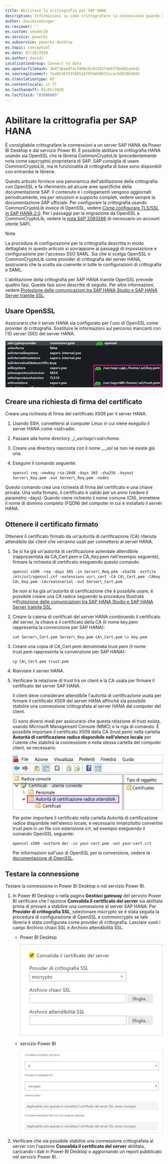 ```yaml
---
title: Abilitare la crittografia per SAP HANA
description: Informazioni su come crittografare la connessione quando ci si connette a un server HANA da Power BI con l'accesso SSO SAML.
author: davidiseminger
ms.reviewer: ''
ms.custom: seodec18
ms.service: powerbi
ms.subservice: powerbi-desktop
ms.topic: conceptual
ms.date: 07/26/2019
ms.author: davidi
LocalizationGroup: Connect to data
ms.openlocfilehash: 364736ae8f4cf800c9c63282feb07f8e081aeb42
ms.sourcegitcommit: 7aa0136f93f88516f97ddd8031ccac5d07863b92
ms.translationtype: HT
ms.contentlocale: it-IT
ms.lasthandoff: 05/05/2020
ms.locfileid: "81006665"
---
```

# <a name="enable-encryption-for-sap-hana"></a>Abilitare la crittografia per SAP HANA

È consigliabile crittografare le connessioni a un server SAP HANA da Power BI Desktop e dal servizio Power BI. È possibile abilitare la crittografia HANA usando sia OpenSSL che la libreria CommonCryptoLib (precedentemente nota come sapcrypto) proprietaria di SAP. SAP consiglia di usare CommonCryptoLib, ma le funzionalità di crittografia di base sono disponibili con entrambe le librerie.

Questo articolo fornisce una panoramica dell'abilitazione della crittografia con OpenSSL e fa riferimento ad alcune aree specifiche della documentazione SAP. Il contenuto e i collegamenti vengono aggiornati periodicamente, ma per istruzioni e supporto completi, vedere sempre la documentazione SAP ufficiale. Per configurare la crittografia usando CommonCryptoLib invece di OpenSSL, vedere [Come configurare TLS/SSL in SAP HANA 2.0](https://blogs.sap.com/2018/11/13/how-to-configure-tlsssl-in-sap-hana-2.0/). Per i passaggi per la migrazione da OpenSSL a CommonCryptoLib, vedere la [nota SAP 2093286](https://launchpad.support.sap.com/#/notes/2093286) (è necessario un account utente SAP).

> [!NOTE]
> La procedura di configurazione per la crittografia descritta in modo dettagliato in questo articolo si sovrappone ai passaggi di impostazione e configurazione per l'accesso SSO SAML. Sia che si scelga OpenSSL o CommonCryptoLib come provider di crittografia del server HANA, assicurarsi che la scelta sia coerente in tutte le configurazioni di crittografia e SAML.

L'abilitazione della crittografia per SAP HANA tramite OpenSSL prevede quattro fasi. Queste fasi sono descritte di seguito.  Per altre informazioni, vedere [Protezione delle comunicazioni tra SAP HANA Studio e SAP HANA Server tramite SSL](https://blogs.sap.com/2015/09/28/securing-the-communication-between-sap-hana-studio-and-sap-hana-server-through-ssl/).

## <a name="use-openssl"></a>Usare OpenSSL

Assicurarsi che il server HANA sia configurato per l'uso di OpenSSL come provider di crittografia. Sostituire le informazioni sul percorso mancanti con l'ID server (SID) del server HANA.

![Provider di crittografia OpenSSL](media/desktop-sap-hana-encryption/ssl-crypto-provider.png)

## <a name="create-a-certificate-signing-request"></a>Creare una richiesta di firma del certificato

Creare una richiesta di firma del certificato X509 per il server HANA.

1. Usando SSH, connettersi al computer Linux in cui viene eseguito il server HANA come \<sid\>adm.

1. Passare alla home directory _/__usr/sap/\<sid\>/home_.

1. Creare una directory nascosta con il nome _.__ssl_ se non ne esiste già una.

1. Eseguire il comando seguente:

    ```
    openssl req -newkey rsa:2048 -days 365 -sha256 -keyout Server\_Key.pem -out Server\_Req.pem -nodes
    ```

Questo comando crea una richiesta di firma del certificato e una chiave privata. Una volta firmato, il certificato è valido per un anno (vedere il parametro -days). Quando viene richiesto il nome comune (CN), immettere il nome di dominio completo (FQDN) del computer in cui è installato il server HANA.

## <a name="get-the-certificate-signed"></a>Ottenere il certificato firmato

Ottenere il certificato firmato da un'autorità di certificazione (CA) ritenuta attendibile dai client che verranno usati per connettersi al server HANA.

1. Se si ha già un'autorità di certificazione aziendale attendibile (rappresentata da CA\_Cert.pem e CA\_Key.pem nell'esempio seguente), firmare la richiesta di certificato eseguendo questo comando:

    ```
    openssl x509 -req -days 365 -in Server\_Req.pem -sha256 -extfile /etc/ssl/openssl.cnf -extensions usr\_cert -CA CA\_Cert.pem -CAkey CA\_Key.pem -CAcreateserial -out Server\_Cert.pem
    ```

    Se non si ha già un'autorità di certificazione che è possibile usare, è possibile creare una CA radice seguendo la procedura illustrata in[Protezione delle comunicazioni tra SAP HANA Studio e SAP HANA Server tramite SSL](https://blogs.sap.com/2015/09/28/securing-the-communication-between-sap-hana-studio-and-sap-hana-server-through-ssl/).

1. Creare la catena di certificati del server HANA combinando il certificato del server, la chiave e il certificato della CA (il nome key.pem rappresenta la convenzione per SAP HANA):

    ```
    cat Server\_Cert.pem Server\_Key.pem CA\_Cert.pem \> key.pem
    ```

1. Creare una copia di CA\_Cert.pem denominata trust.pem (il nome trust.pem rappresenta la convenzione per SAP HANA):

    ```
    cp CA\_Cert.pem trust.pem
    ```

1. Riavviare il server HANA.

1. Verificare la relazione di trust tra un client e la CA usata per firmare il certificato del server SAP HANA.

    Il client deve considerare attendibile l'autorità di certificazione usata per firmare il certificato X509 del server HANA affinché sia possibile stabilire una connessione crittografata al server HANA dal computer del client.

    Ci sono diversi modi per assicurarsi che questa relazione di trust esista, usando Microsoft Management Console (MMC) o la riga di comando. È possibile importare il certificato X509 della CA (trust.pem) nella cartella **Autorità di certificazione radice disponibile nell'elenco locale** per l'utente che stabilirà la connessione o nella stessa cartella del computer client, se necessario.

    ![Cartella Autorità di certificazione radice disponibile nell'elenco locale](media/desktop-sap-hana-encryption/trusted-root-certification.png)

    Per poter importare il certificato nella cartella Autorità di certificazione radice disponibile nell'elenco locale, è necessario innanzitutto convertire trust.pem in un file con estensione crt, ad esempio eseguendo il comando OpenSSL seguente:

    ```
    openssl x509 -outform der -in your-cert.pem -out your-cert.crt
    ```
    
    Per informazioni sull'uso di OpenSSL per la conversione, vedere la [documentazione di OpenSSL](https://www.openssl.org/docs/man1.0.2/man3/x509.html).

## <a name="test-the-connection"></a>Testare la connessione

Testare la connessione in Power BI Desktop o nel servizio Power BI.

1. In Power BI Desktop o nella pagina **Gestisci gateway** del servizio Power BI verificare che l'opzione **Convalida il certificato del server** sia abilitata prima di provare a stabilire una connessione al server SAP HANA. Per **Provider di crittografia SSL**, selezionare mscrypto se è stata seguita la procedura di configurazione di OpenSSL e commoncrypto se tale libreria è stata configurata come provider di crittografia. Lasciare vuoti i campi Archivio chiavi SSL e Archivio attendibilità SSL.

    - Power BI Desktop

        ![Convalida il certificato del server - servizio](media/desktop-sap-hana-encryption/validate-server-certificate-service.png)

    - servizio Power BI

        ![Convalida il certificato del server - desktop](media/desktop-sap-hana-encryption/validate-server-certificate-desktop.png)

1. Verificare che sia possibile stabilire una connessione crittografata al server con l'opzione **Convalida il certificato del server** abilitata, caricando i dati in Power BI Desktop o aggiornando un report pubblicato nel servizio Power BI.
